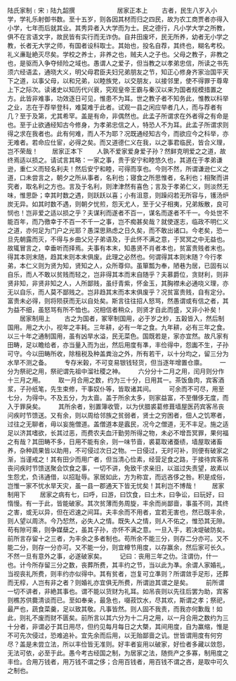 陆氏家制﹝宋﹞陆九韶撰 
　　
　　
　　居家正本上
　　古者，民生八岁入小学，学礼乐射御书数。至十五岁，则各因其材而归之四民，故为农工商贾者亦得入小学，七年而后就其业。其秀异者入大学而为士。民之德行，凡小学大学之所教，俱不在言语文字，故民皆有实行而无诈伪。自井田废坏，民无所养，幼者无小学之教，长者无大学之师，有国者设科取士。其始也，投名自荐，其终也，糊名考校。礼义亷耻絶灭尽矣。学校之养士，非养之也，贼夫人之子也。父母之教子，非教之也，是驱而入争夺倾险之域也。愚谓人之爱子，但当教之以孝弟忠信，所读之书先须六经语孟，通晓大义，明父母君臣夫妇兄弟朋友之节，知正心修身齐家治国平天下之道，以事父母，以和兄弟，以睦族党，以交朋友，以接邻里，使不得罪于尊卑上下之际次。读诸史以知历代兴衰，究观皇帝王霸与秦汉以来为国者规模措置之方。此皆非难事，功效逐日可见，惟患不为耳。世之教子者不知务此，惟教以科举之业，志在于荐举登科，难莫难于此者。试观一县之闲应举者几人，而与荐者有几？至于及第，尤其希罕。盖是有命，非偶然也。此孟子所谓求在外者得之有命是也。至于止欲通经知古今修身，为孝弟忠信之人，特恐人不为耳。此孟子所谓求则得之求在我者也。此有何难，而人不为耶？况既通经知古今，而欲应今之科举，亦无难者。若命应仕宦，必得之矣。而又道德仁义在我，以之事君临民，皆合义理，岂不荣哉！
　　居家正本下
　　人孰不爱家爱身爱子孙？然鲜克明爱之之道，故终焉适以损之。请试言其略：一家之事，贵于安宁和睦悠久也，其道在于孝弟谦逊，重仁义而轻名利夫！然后安宁和睦，可得而享也。今则不然，所谓谦逊仁义之道，口未尝言之，朝夕之所从事者，名利也；寝食之所思惟者，名利也；相聚而讲究者，取名利之方也。言及于名利，则津津然有喜色；言及于孝弟仁义，则淡然无味，惟思卧；幸其时数之遇，则跃跃以喜；小有沮意，则躁闷若无所容与，镬汤炉炭无异。如其时数不遇，则朝夕忧煎，怨天尤人，至于父子相夷，兄弟叛散，良可悯也！岂非爱之适以损之乎？夫谋利而遂者不百一，谋名而遂者不千一。今处世不能百年，而乃徼幸于不百一不千一之事，岂不痴甚矣哉？就使遂志，临政不明仁义之道，亦何足为门户之光耶？愚深思熟虑之日久矣，而不敢出诸口。今老矣，恐一旦先朝露而灭，不得与乡曲父兄子弟语及，于此怀不满之意，于冥冥之中无益也。故辄冒言之，幸垂听而择焉。夫事有本末，知愚贤不肖者本也，贫富贵贱者末也。得其本则末随，趋其末则本末俱废。此理之必然也。何谓得其本则末随？今行孝弟，本仁义则为贤为知，贤知之人，众所尊仰。虽箪瓢为奉，陋巷为居，已固有以自乐，而人不敢以贫贱而轻之，岂非得其本而末自随乎？夫慕爵位，贪财利，则非贤非知，非贤非知之人，人所鄙贱，虽纡青紫，怀金玉，其胸襟未必通哓义理，亦无以自乐，而人莫不鄙贱之。岂非趋其末而本末俱废乎？况贫富贵贱，自有定分。富贵未必得，则将陨获而无以自处矣。斯言往往招人怒骂，然愚谓或有信之者，其为益不细，虽怒骂有所不恤也。况相信者稍众，则贤才自此而盛，又非小补矣！
　　居家制用上
　　古之为国者，冢宰制国用，必于岁之杪，五榖皆入，然后制国用。用之大小，视年之丰耗。三年耕，必有一年之食。九年耕，必有三年之食。以三十年之通制国用，虽有凶旱水溢，民无菜色。国既若是，家亦宜然。故凡家有田畴，足以瞻给者，亦当量入而为出，然后用度有凖，丰俭得中，怨讟不生，子孙可守。今以田畴所收，除租税及种盖粪治之外，所有若干，以十分均之，留三分为水旱不测之备。
　　专存米榖，不可变易银钱轻货，但当逐年增置仓廪。
　　一分为祭祀之用，祭祀谓先祖中溜社稷之神。
　　六分分十二月之用，闰月则分作十三月之用。
　　取一月合用之数，约为三十分，日用其一。茶饭鱼肉，宾客酒浆，子孙纸笔，先生束修，干事奴仆等，皆取诸其间。
　　可余而不可尽，用至七分，为得中。不及五分，为太啬。盖于所余太多，则家益富，不至僭侈无度，而入于罪戾矣。
　　其所余者，别置簿收管，以为伏腊裘葛修葺墙屋医药宾客吊丧问疾时节馈送。又有余，则以周给邻族之贫弱者，贤士之穷困者，佃人之饥寒者，过往之无聊者，毋以妄施僧道。盖僧道本是蠧民，况今之僧道，无不丰足。施之适足以济其嗜欲，长其过恶，而费农夫血汗勤劳所得之物，未必不增吾冥罪，果何福之有哉？其田畴不多，日用不能有余，则一味节啬，裘葛取诸蚕绩，墙屋取诸畜养，杂种蔬果皆以助用，不可侵过次日之物。一日侵过，无时可补，则便有破家之渐，当谨戒之！其有田少而用广者，但当清心俭素，经营足食之路，于接待宾客吊丧问疾时节馈送聚会饮食之事，一切不讲，免致干求亲旧，以滋过失责望，故素以生怨尤，负讳通借，以招耻辱。家居如此，方为称宜，而远吝侈之咎。积是成俗，岂惟一家不忧水旱天灾，虽一县一郡通天下皆无忧矣！其利岂不博哉！
　　居家制用下
　　居家之病有七，曰呼，曰游，曰饮食，曰土木，曰争讼，曰玩好，曰惰慢。有一于此，皆能破家。其次贫薄而务周旋，丰余而尚鄙啬，事虽不同，其终之害，或无以异，但在迟速之间耳。夫丰余而不用者，宜若无害也，然已既丰余，则人望以周济。今乃恝然，必失人之情。既失人之情，则人不佑之，惟恐其无隙。苟有隙可乘，则争媒蘖之，虽其子孙，亦怀不满之意。一旦入手，若决堤破防矣。前所言存留十之三者，为丰余之多者制也。苟所余不能三分，则存二分亦可。又不能二分，则存一分亦可。又不能一分，则宜樽节用度，以存赢余，然后家可长久。不然一旦有意外之事，必遂破家矣。
　　记曰：丧用三年之仂。注谓仂，什一也。计今所存留三分之数，丧葬所费，其丰约之节，当以此为凖。余谓人家婚礼，当视丧礼所费，则丰约亦似得中。其有贫者，岂复可立凖则？所谓敛手足形，还葬而无椁，人岂有非之者？则婚礼亦宜俱无所费，所谓迨其谓之是矣。
　　前所谓一切不讲者，非絶其事也。谓不能以货财为礼耳。如吊丧则以先往后罢为助，宾客则樵苏供爨清谈而已。至如奉亲，最急也，啜菽饮水，尽其欢，斯谓之孝；祭祀，最严也，蔬食菜羹，足以致其敬。凡事皆然。则人固不我责，而我亦何歉哉！如此，则礼不废而财不匮矣。前所言以其六分为十二月之用，以一月合用之数约为三十分者，非谓必于其日用尽，但约见每月每日之大槩，其间用度，自为赢缩，惟是不可先次侵过，恐难追补。宜先余而后用，以无贻鄙啬之讥。世皆谓用度有何穷尽？盖是未尝立法，所以丰俭皆无准则。好丰者妄用以破家，好俭者多藏以敛怨，无法可依，必至于此。愚今考古经国之制，为居家之法，随赀产之多寡，制用度之丰俭。合用万钱者，用万钱不谓之侈；合用百钱者，用百钱不谓之吝，是取中可久之制也。
　　
　　
　　 
　　
